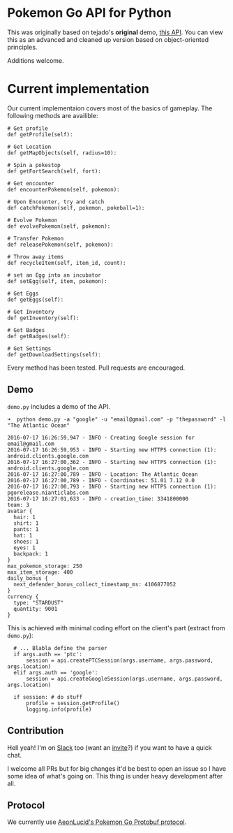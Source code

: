 # Pokemon Go API for Python

This was originally based on tejado's **original** demo,
[this API](https://github.com/tejado/pgoapi/tree/eb788ebbde46664013527a2e5f6c16e98d59d5e3/old-demo).
You can view this as an advanced
and cleaned up version
based on object-oriented principles.

Additions welcome.

# Current implementation
Our current implementaion covers most of the basics of gameplay. The following methods are availible:

```
# Get profile
def getProfile(self):

# Get Location
def getMapObjects(self, radius=10):

# Spin a pokestop
def getFortSearch(self, fort):

# Get encounter
def encounterPokemon(self, pokemon):

# Upon Encounter, try and catch
def catchPokemon(self, pokemon, pokeball=1):

# Evolve Pokemon
def evolvePokemon(self, pokemon):

# Transfer Pokemon
def releasePokemon(self, pokemon):

# Throw away items
def recycleItem(self, item_id, count):

# set an Egg into an incubator
def setEgg(self, item, pokemon):

# Get Eggs
def getEggs(self):

# Get Inventory
def getInventory(self):

# Get Badges
def getBadges(self):

# Get Settings
def getDownloadSettings(self):
```
Every method has been tested. Pull requests are encouraged.

## Demo
`demo.py` includes a demo of the API.

```
➜  python demo.py -a "google" -u "email@gmail.com" -p "thepassword" -l "The Atlantic Ocean"

2016-07-17 16:26:59,947 - INFO - Creating Google session for email@gmail.com
2016-07-17 16:26:59,953 - INFO - Starting new HTTPS connection (1): android.clients.google.com
2016-07-17 16:27:00,362 - INFO - Starting new HTTPS connection (1): android.clients.google.com
2016-07-17 16:27:00,789 - INFO - Location: The Atlantic Ocean
2016-07-17 16:27:00,789 - INFO - Coordinates: 51.01 7.12 0.0
2016-07-17 16:27:00,793 - INFO - Starting new HTTPS connection (1): pgorelease.nianticlabs.com
2016-07-17 16:27:01,633 - INFO - creation_time: 3341800000
team: 3
avatar {
  hair: 1
  shirt: 1
  pants: 1
  hat: 1
  shoes: 1
  eyes: 1
  backpack: 1
}
max_pokemon_storage: 250
max_item_storage: 400
daily_bonus {
  next_defender_bonus_collect_timestamp_ms: 4106877052
}
currency {
  type: "STARDUST"
  quantity: 9001
}
```

This is achieved with minimal coding effort on the client's part
(extract from `demo.py`):

```
  # ... Blabla define the parser
  if args.auth == 'ptc':
      session = api.createPTCSession(args.username, args.password, args.location)
  elif args.auth == 'google':
      session = api.createGoogleSession(args.username, args.password, args.location)

  if session: # do stuff
      profile = session.getProfile()
      logging.info(profile)
```

## Contribution
Hell yeah!
I'm on [Slack](https://pkre.slack.com) too
(want an [invite](https://shielded-earth-81203.herokuapp.com)?)
if you want to have a quick chat.

I welcome all PRs but for big changes it'd be best
to open an issue so I have some idea of what's going on.
This thing is under heavy development after all.

## Protocol
We currently use [AeonLucid's Pokemon Go Protobuf protocol](https://github.com/AeonLucid/POGOProtos).
